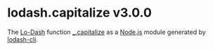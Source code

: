 # lodash.capitalize v3.0.0

The [Lo-Dash](https://lodash.com/) function [_.capitalize](http://lodash.com/docs#capitalize) as a [Node.js](http://nodejs.org/) module generated by [lodash-cli](https://www.npmjs.com/package/lodash-cli).
